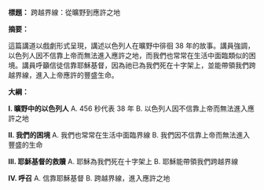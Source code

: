 **標題：** 跨越界線：從曠野到應許之地

**摘要：**

這篇講道以戲劇形式呈現，講述以色列人在曠野中徘徊 38 年的故事。講員強調，以色列人因不信靠上帝而無法進入應許之地，而我們也常常在生活中面臨類似的困境。講員呼籲信徒信靠耶穌基督，因為祂已為我們死在十字架上，並能帶領我們跨越界線，進入上帝應許的豐盛生命。

**大綱：**

**I. 曠野中的以色列人**
    A. 456 秒代表 38 年
    B. 以色列人因不信靠上帝而無法進入應許之地

**II. 我們的困境**
    A. 我們也常常在生活中面臨界線
    B. 我們因不信靠上帝而無法進入豐盛的生命

**III. 耶穌基督的救贖**
    A. 耶穌為我們死在十字架上
    B. 耶穌能帶領我們跨越界線

**IV. 呼召**
    A. 信靠耶穌基督
    B. 跨越界線，進入應許之地